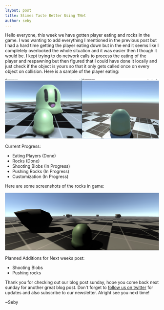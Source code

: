 ```yaml
---
layout: post
title: Slimes Taste Better Using TNet
author: seby
---
```


Hello everyone, this week we have gotten player eating and rocks in the game. I was wanting to add everything I mentioned in the previous post but I had a hard time getting the player eating down but in the end it seems like I completely overlooked the whole situation and it was easier then I though it would be. I kept trying to do network calls to process the eating of the player and respawning but then figured that I could have done it locally and just check if the object is yours so that it only gets called once on every object on collision. Here is a sample of the player eating:

![](../img/posts/slimeEatingTnet/2016-03-20_21-08-45.gif)

Current Progress:

- Eating Players (Done)
- Rocks (Done)
- Shooting Blobs (In Progress)
- Pushing Rocks (In Progress)
- Customization (In Progress)

Here are some screenshots of the rocks in game:

![](../img/posts/slimeEatingTnet/2016-03-20_21-06-16.png)

Planned Additions for Next weeks post:

- Shooting Blobs
- Pushing rocks

Thank you for checking out our blog post sunday, hope you come back next sunday for another great blog post. Don't forget to [follow us on twitter](http://twitter.com/WolfTechGames) for updates and also subscribe to our newsletter. Alright see you next time!

~Seby
